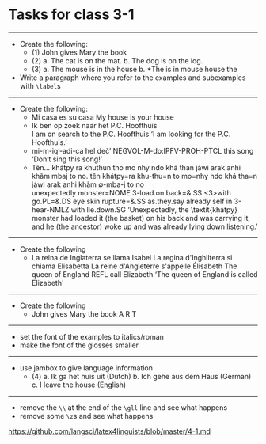 # Tasks for class 3-1

----
- Create the following:
    - (1) John gives Mary the book 
    - (2) a. The cat is on the mat. 
          b. The dog is on the log.
    - (3) a. The mouse is in the house 
          b. *The is in mouse house the
- Write a paragraph where you refer to the examples and subexamples with `\label`s
----
- Create the following: 
    - Mi casa  es su   casa 
      My house is your house
    - Ik ben op zoek   naar het P.C. Hoofthuis  
      I  am  on search to   the P.C. Hoofthuis 
      ‘I am looking for the P.C. Hoofthuis.’
    - mi-m-iq’-adi-ca            hel deč’
      NEGVOL-M-do:IPFV-PROH-PTCL this  song  
      ‘Don’t sing this song!’
    - Tên... khátpy ra khuthun tho mo nhy ndo khá than jáwi arak anhi khãm mbaj to no.
      tên           khátpy=ra   khu-thu=n  t<h>o   mo=nhy   ndo khá  tha=n              jáwi        arak    anhi khãm ∅-mba-j             to   no    
      unexpectedly monster=NOME 3-load.on.back=&.SS <3>with go.PL=&.DS eye skin rupture=&.SS as.they.say already self in   3-hear-NMLZ with lie.down.SG
      ‘Unexpectedly, the \textit{khátpy} monster had loaded it (the basket) on his back and was carrying it, and he (the ancestor) woke up and was already lying down listening.’
     
----
- Create the following 
    - La reina de Inglaterra se llama Isabel 
      La regina d'Inghilterra si chiama Elisabetta
      La reine d'Angleterre s'appelle Élisabeth 
      The queen of England REFL call Elizabeth
      ‘The queen of England is called Elizabeth'

      
----
- Create the following 
    - John gives Mary the book 
       A          R        T

----
- set the font of the examples to italics/roman 
- make the font of the glosses smaller

        
----
- use jambox to give language information 
    - (4) a. Ik ga het huis uit (Dutch)
          b. Ich gehe aus dem Haus (German)
          c. I leave the house (English)

----
- remove the `\\` at the end of the `\gll` line and see what happens
- remove some `\z`s and see what happens

https://github.com/langsci/latex4linguists/blob/master/4-1.md